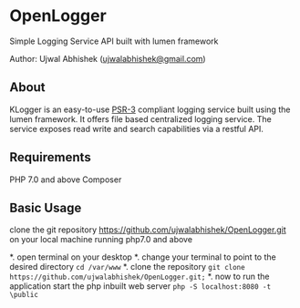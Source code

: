 # OpenLogger
Simple Logging Service API built with lumen framework

Author: Ujwal Abhishek (ujwalabhishek@gmail.com)

## About

KLogger is an easy-to-use [PSR-3](https://github.com/php-fig/fig-standards/blob/master/accepted/PSR-3-logger-interface.md)
compliant logging service built using the lumen framework. It offers file based centralized logging service. The service exposes
read write and search capabilities via a restful API.

## Requirements

PHP 7.0 and above
Composer


## Basic Usage
clone the git repository https://github.com/ujwalabhishek/OpenLogger.git on your local machine running php7.0 and above

*. open terminal on your desktop 
*. change your terminal to point to the desired directory ```cd /var/www```
*. clone the repository ```git clone https://github.com/ujwalabhishek/OpenLogger.git;```
*. now to run the application start the php inbuilt web server ```php -S localhost:8080 -t \public```


